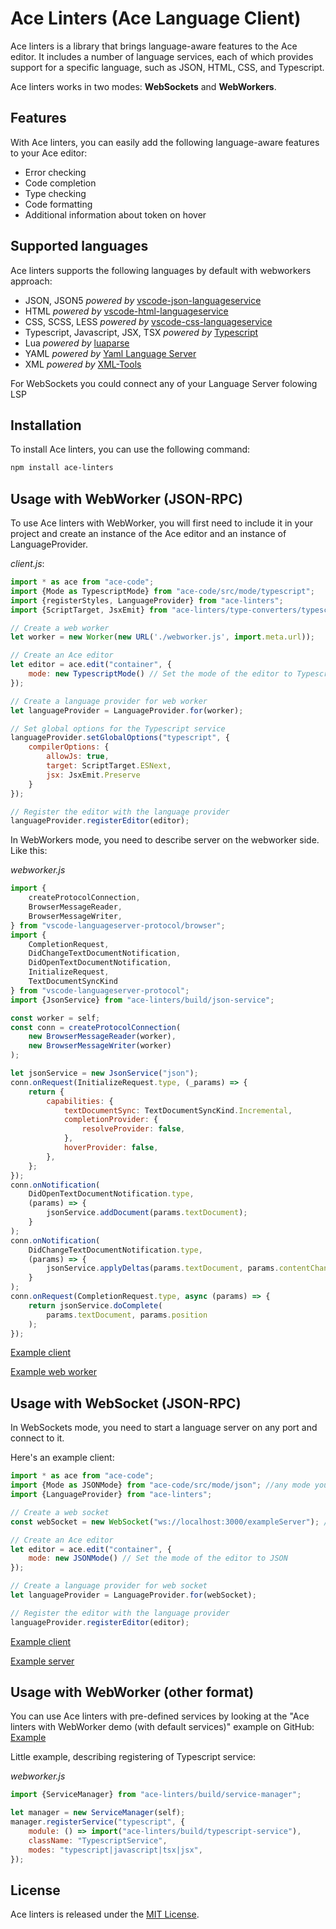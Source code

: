 # Ace Linters (Ace Language Client)

Ace linters is a library that brings language-aware features to the Ace editor. It includes a number of language
services, each of which provides support for a specific language, such as JSON, HTML, CSS, and Typescript.

Ace linters works in two modes: **WebSockets** and **WebWorkers**.

## Features

With Ace linters, you can easily add the following language-aware features to your Ace editor:

- Error checking
- Code completion
- Type checking
- Code formatting
- Additional information about token on hover

## Supported languages

Ace linters supports the following languages by default with webworkers approach:

- JSON, JSON5 *powered by* [vscode-json-languageservice](https://github.com/Microsoft/vscode-json-languageservice)
- HTML *powered by* [vscode-html-languageservice](https://github.com/Microsoft/vscode-html-languageservice)
- CSS, SCSS, LESS *powered by* [vscode-css-languageservice](https://github.com/Microsoft/vscode-css-languageservice)
- Typescript, Javascript, JSX, TSX *powered by* [Typescript](https://github.com/Microsoft/TypeScript)
- Lua *powered by* [luaparse](https://github.com/fstirlitz/luaparse)
- YAML *powered by* [Yaml Language Server](https://github.com/redhat-developer/yaml-language-server)
- XML *powered by* [XML-Tools](https://github.com/SAP/xml-tools)

For WebSockets you could connect any of your Language Server folowing LSP

## Installation

To install Ace linters, you can use the following command:

```bash
npm install ace-linters
```

## Usage with WebWorker (JSON-RPC)

To use Ace linters with WebWorker, you will first need to include it in your project and create an instance of the Ace
editor and an instance of LanguageProvider.

*client.js*:

```javascript
import * as ace from "ace-code";
import {Mode as TypescriptMode} from "ace-code/src/mode/typescript";
import {registerStyles, LanguageProvider} from "ace-linters";
import {ScriptTarget, JsxEmit} from "ace-linters/type-converters/typescript-converters";

// Create a web worker
let worker = new Worker(new URL('./webworker.js', import.meta.url));

// Create an Ace editor
let editor = ace.edit("container", {
    mode: new TypescriptMode() // Set the mode of the editor to Typescript
});

// Create a language provider for web worker
let languageProvider = LanguageProvider.for(worker);

// Set global options for the Typescript service
languageProvider.setGlobalOptions("typescript", {
    compilerOptions: {
        allowJs: true,
        target: ScriptTarget.ESNext,
        jsx: JsxEmit.Preserve
    }
});

// Register the editor with the language provider
languageProvider.registerEditor(editor);

``` 

In WebWorkers mode, you need to describe server
on the webworker side. Like this:

*webworker.js*

```javascript
import {
    createProtocolConnection,
    BrowserMessageReader,
    BrowserMessageWriter,
} from "vscode-languageserver-protocol/browser";
import {
    CompletionRequest,
    DidChangeTextDocumentNotification,
    DidOpenTextDocumentNotification,
    InitializeRequest,
    TextDocumentSyncKind
} from "vscode-languageserver-protocol";
import {JsonService} from "ace-linters/build/json-service";

const worker = self;
const conn = createProtocolConnection(
    new BrowserMessageReader(worker),
    new BrowserMessageWriter(worker)
);

let jsonService = new JsonService("json");
conn.onRequest(InitializeRequest.type, (_params) => {
    return {
        capabilities: {
            textDocumentSync: TextDocumentSyncKind.Incremental,
            completionProvider: {
                resolveProvider: false,
            },
            hoverProvider: false,
        },
    };
});
conn.onNotification(
    DidOpenTextDocumentNotification.type,
    (params) => {
        jsonService.addDocument(params.textDocument);
    }
);
conn.onNotification(
    DidChangeTextDocumentNotification.type,
    (params) => {
        jsonService.applyDeltas(params.textDocument, params.contentChanges);
    }
);
conn.onRequest(CompletionRequest.type, async (params) => {
    return jsonService.doComplete(
        params.textDocument, params.position
    );
});
```

[Example client](https://github.com/mkslanc/ace-linters/blob/main/packages/demo/webworker-json-rpc/demo.ts)

[Example web worker](https://github.com/mkslanc/ace-linters/blob/main/packages/demo/webworker-json-rpc/webworker.ts)

## Usage with WebSocket (JSON-RPC)

In WebSockets mode, you need to start a language server on any port and connect to it.

Here's an example client:

```javascript
import * as ace from "ace-code";
import {Mode as JSONMode} from "ace-code/src/mode/json"; //any mode you want
import {LanguageProvider} from "ace-linters";

// Create a web socket
const webSocket = new WebSocket("ws://localhost:3000/exampleServer"); // adress of your websocket server

// Create an Ace editor
let editor = ace.edit("container", {
    mode: new JSONMode() // Set the mode of the editor to JSON
});

// Create a language provider for web socket
let languageProvider = LanguageProvider.for(webSocket);

// Register the editor with the language provider
languageProvider.registerEditor(editor);
```

[Example client](https://github.com/mkslanc/ace-linters/blob/main/packages/demo/websockets-lsp/client.ts)

[Example server](https://github.com/mkslanc/ace-linters/tree/main/packages/demo/websockets-lsp/server)

## Usage with WebWorker (other format)

You can use Ace linters with pre-defined services by looking at the "Ace linters with WebWorker demo (with default services)" example on GitHub:
[Example](https://github.com/mkslanc/ace-linters/blob/main/packages/demo/webworker-lsp/)

Little example, describing registering of Typescript service:

*webworker.js*

```javascript
import {ServiceManager} from "ace-linters/build/service-manager";

let manager = new ServiceManager(self);
manager.registerService("typescript", {
    module: () => import("ace-linters/build/typescript-service"),
    className: "TypescriptService",
    modes: "typescript|javascript|tsx|jsx",
});
```
## License

Ace linters is released under the [MIT License](https://opensource.org/licenses/MIT).
